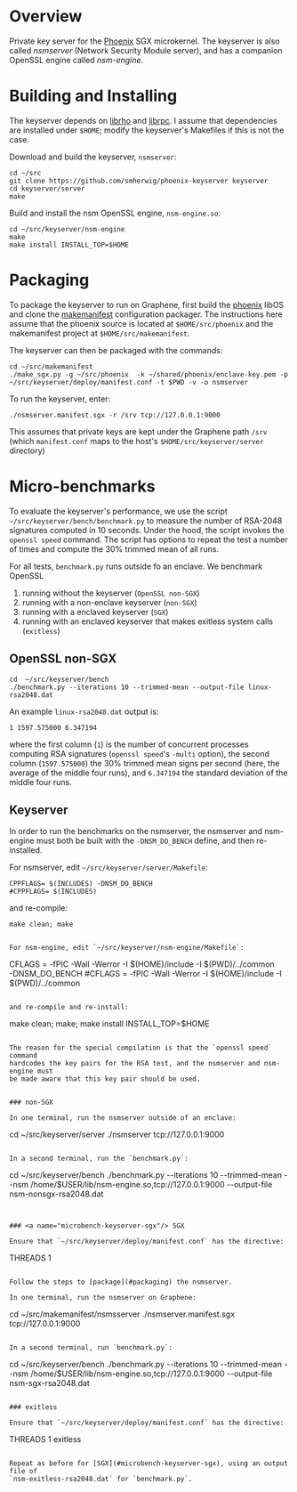 Overview
========

Private key server for the [Phoenix](https://github.com/smherwig/phoenix) SGX
microkernel.  The keyserver is also called *nsmserver* (Network Security Module
server), and has a companion OpenSSL engine called *nsm-engine*.


<a name="building"/> Building and Installing
============================================

The keyserver depends on [librho](https://github.com/smherwig/librho) and
[librpc](https://github.com/smherwig/phoenix-librpc).
I assume that dependencies are installed under `$HOME`; modify the keyserver's
Makefiles if this is not the case.


Download and build the keyserver, `nsmserver`:

```
cd ~/src
git clone https://github.com/smherwig/phoenix-keyserver keyserver
cd keyserver/server
make
```

Build and install the nsm OpenSSL engine, `nsm-engine.so`:

```
cd ~/src/keyserver/nsm-engine
make
make install INSTALL_TOP=$HOME
```


<a name="packaging"/> Packaging
===============================

To package the keyserver to run on Graphene, first build the
[phoenix](https://github.com/smherwig/phoenix#building) libOS and clone the
[makemanifest](https://github.com/smherwig/phoenix-makemanifest) configuration
packager.  The instructions here assume that the phoenix source is located at
`$HOME/src/phoenix` and the makemanifest project at `$HOME/src/makemanifest`.


The keyserver can then be packaged with the commands:

```
cd ~/src/makemanifest
./make_sgx.py -g ~/src/phoenix  -k ~/shared/phoenix/enclave-key.pem -p ~/src/keyserver/deploy/manifest.conf -t $PWD -v -o nsmserver
```

To run the keyserver, enter:

```
./nsmserver.manifest.sgx -r /srv tcp://127.0.0.1:9000
```

This assumes that private keys are kept under the Graphene path `/srv` (which
`manifest.conf` maps to the host's `$HOME/src/keyserver/server`
directory)


<a name="micro-benchmarks"/> Micro-benchmarks
=============================================

To evaluate the keyserver's performance, we use the script
`~/src/keyserver/bench/benchmark.py` to measure the number of RSA-2048
signatures computed in 10 seconds.
Under the hood, the  script invokes the `openssl speed` command.  The script
has options to repeat the test a number of times and compute the 30% trimmed
mean of all runs.

For all tests, `benchmark.py` runs outside fo an enclave.  We benchmark OpenSSL

1.  running without the keyserver (`OpenSSL non-SGX`)
2.  running with a non-enclave keyserver (`non-SGX`)
3.  running with a enclaved keyserver (`SGX`)
4.  running with an enclaved keyserver that makes exitless system calls
    (`exitless`)


OpenSSL non-SGX
---------------

```
cd  ~/src/keyserver/bench
./benchmark.py --iterations 10 --trimmed-mean --output-file linux-rsa2048.dat
```

An example `linux-rsa2048.dat` output is:

```
1 1597.575000 6.347194
```

where the first column (`1`) is the number of concurrent processes computing
RSA signatures (`openssl speed`'s `-multi` option), the second column
(`1597.575000`) the 30% trimmed mean signs per second (here, the average of the
middle four runs), and `6.347194` the standard deviation of the middle
four runs.


Keyserver
---------

In order to run the benchmarks on the nsmserver, the nsmserver and nsm-engine
must both be built with the `-DNSM_DO_BENCH` define, and then re-installed.

For nsmserver, edit `~/src/keyserver/server/Makefile`:

```
CPPFLAGS= $(INCLUDES) -DNSM_DO_BENCH
#CPPFLAGS= $(INCLUDES)
```

and re-compile:

```
make clean; make


For nsm-engine, edit `~/src/keyserver/nsm-engine/Makefile`:

```
CFLAGS = -fPIC -Wall -Werror -I $(HOME)/include -I $(PWD)/../common \
                  -DNSM_DO_BENCH
#CFLAGS = -fPIC -Wall -Werror -I $(HOME)/include -I $(PWD)/../common
```

and re-compile and re-install:

```
make clean; make; make install INSTALL_TOP=$HOME
```

The reason for the special compilation is that the `openssl speed` command
hardcodes the key pairs for the RSA test, and the nsmserver and nsm-engine must
be made aware that this key pair should be used.


### non-SGX

In one terminal, run the nsmserver outside of an enclave:

```
cd ~/src/keyserver/server
./nsmserver tcp://127.0.0.1:9000
```

In a second terminal, run the `benchmark.py`:

```
cd ~/src/keyserver/bench ./benchmark.py --iterations 10 --trimmed-mean --nsm /home/$USER/lib/nsm-engine.so,tcp://127.0.0.1:9000 --output-file nsm-nonsgx-rsa2048.dat
```


### <a name="microbench-keyserver-sgx"/> SGX

Ensure that `~/src/keyserver/deploy/manifest.conf` has the directive:

```
THREADS 1
```

Follow the steps to [package](#packaging) the nsmserver.

In one terminal, run the nsmserver on Graphene:

```
cd ~/src/makemanifest/nsmsserver
./nsmserver.manifest.sgx tcp://127.0.0.1:9000
```

In a second terminal, run `benchmark.py`:

```
cd ~/src/keyserver/bench
./benchmark.py --iterations 10 --trimmed-mean --nsm /home/$USER/lib/nsm-engine.so,tcp://127.0.0.1:9000 --output-file nsm-sgx-rsa2048.dat
```

### exitless

Ensure that `~/src/keyserver/deploy/manifest.conf` has the directive:

```
THREADS 1 exitless
```

Repeat as before for [SGX](#microbench-keyserver-sgx), using an output file of
`nsm-exitless-rsa2048.dat` for `benchmark.py`.
